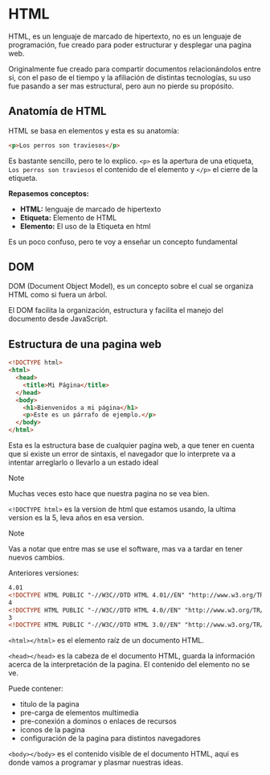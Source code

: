 # HTML
HTML, es un lenguaje de marcado de hipertexto, no es
un lenguaje de programación, fue creado para poder 
estructurar y desplegar una pagina web.

Originalmente fue creado para compartir documentos
relacionándolos entre si, con el paso de el tiempo y 
la afiliación de distintas tecnologías, su uso fue
pasando a ser mas estructural, pero aun no pierde su 
propósito.

## Anatomía de HTML
HTML se basa en elementos y esta es su anatomía:
```html
<p>Los perros son traviesos</p>
```
Es bastante sencillo, pero te lo explico. `<p>` es
la apertura de una etiqueta, `Los perros son traviesos`
el contenido de el elemento y `</p>` el cierre de 
la etiqueta.


**Repasemos conceptos:**
- **HTML:** lenguaje de marcado de hipertexto
- **Etiqueta:** Elemento de HTML
- **Elemento:** El uso de la Etiqueta en html

Es un poco confuso, pero te voy a enseñar un concepto
fundamental

## DOM
DOM (Document Object Model), es un concepto sobre el cual
se organiza HTML como si fuera un árbol.

El DOM facilita la organización, estructura y facilita el
manejo del documento desde JavaScript.

## Estructura de una pagina web
```html
<!DOCTYPE html>
<html>
  <head>
    <title>Mi Página</title>
  </head>
  <body>
    <h1>Bienvenidos a mi página</h1>
    <p>Este es un párrafo de ejemplo.</p>
  </body>
</html>
```
Esta es la estructura base de cualquier pagina web,
a que tener en cuenta que si existe un error de sintaxis,
el navegador que lo interprete va a intentar arreglarlo o
llevarlo a un estado ideal
> [!NOTE]  
> Muchas veces esto hace que nuestra pagina no se vea bien.

`<!DOCTYPE html>` es la version de html que estamos usando,
la ultima version es la 5, leva años en esa version.

> [!NOTE]  
> Vas a notar que entre mas se use el software, mas va a
> tardar en tener nuevos cambios.

Anteriores versiones:
```html
4.01
<!DOCTYPE HTML PUBLIC "-//W3C//DTD HTML 4.01//EN" "http://www.w3.org/TR/html4/strict.dtd">
4
<!DOCTYPE HTML PUBLIC "-//W3C//DTD HTML 4.0//EN" "http://www.w3.org/TR/REC-html40.dtd">
3
<!DOCTYPE HTML PUBLIC "-//W3C//DTD HTML 3.0//EN" "http://www.w3.org/TR/REC-html30.dtd">
```

`<html></html>` es el elemento raíz de un documento HTML.

`<head></head>` es la cabeza de el documento HTML, guarda
la información acerca de la interpretación de la pagina.
El contenido del elemento no se ve.

Puede contener:
- titulo de la pagina
- pre-carga de elementos multimedia
- pre-conexión a dominos o enlaces de recursos
- iconos de la pagina
- configuración de la pagina para distintos navegadores

`<body></body>` es el contenido visible de el documento HTML,
aquí es donde vamos a programar y plasmar nuestras ideas.
